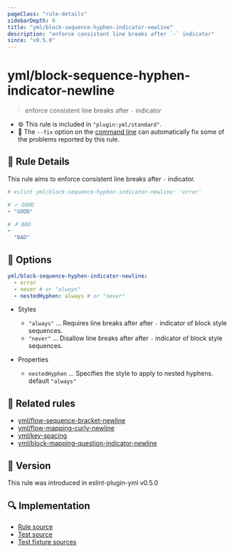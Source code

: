 ```yaml
---
pageClass: "rule-details"
sidebarDepth: 0
title: "yml/block-sequence-hyphen-indicator-newline"
description: "enforce consistent line breaks after `-` indicator"
since: "v0.5.0"
---
```


# yml/block-sequence-hyphen-indicator-newline

> enforce consistent line breaks after `-` indicator

- :gear: This rule is included in `"plugin:yml/standard"`.
- :wrench: The `--fix` option on the [command line](https://eslint.org/docs/user-guide/command-line-interface#fixing-problems) can automatically fix some of the problems reported by this rule.

## :book: Rule Details

This rule aims to enforce consistent line breaks after `-` indicator.

<eslint-code-block fix>

<!-- eslint-skip -->

```yaml
# eslint yml/block-sequence-hyphen-indicator-newline: 'error'

# ✓ GOOD
- "GOOD"

# ✗ BAD
-
  "BAD"
```

</eslint-code-block>

## :wrench: Options

```yaml
yml/block-sequence-hyphen-indicator-newline:
  - error
  - never # or "always" 
  - nestedHyphen: always # or "never"
```

- Styles
  - `"always"` ... Requires line breaks after after `-` indicator of block style sequences.
  - `"never"` ... Disallow line breaks after after `-` indicator of block style sequences.

- Properties
  - `nestedHyphen` ... Specifies the style to apply to nested hyphens. default `"always"`

## :couple: Related rules

- [yml/flow-sequence-bracket-newline](./flow-sequence-bracket-newline.md)
- [yml/flow-mapping-curly-newline](./flow-mapping-curly-newline.md)
- [yml/key-spacing](./key-spacing.md)
- [yml/block-mapping-question-indicator-newline](./block-mapping-question-indicator-newline.md)

## :rocket: Version

This rule was introduced in eslint-plugin-yml v0.5.0

## :mag: Implementation

- [Rule source](https://github.com/ota-meshi/eslint-plugin-yml/blob/master/src/rules/block-sequence-hyphen-indicator-newline.ts)
- [Test source](https://github.com/ota-meshi/eslint-plugin-yml/blob/master/tests/src/rules/block-sequence-hyphen-indicator-newline.ts)
- [Test fixture sources](https://github.com/ota-meshi/eslint-plugin-yml/tree/master/tests/fixtures/rules/block-sequence-hyphen-indicator-newline)
